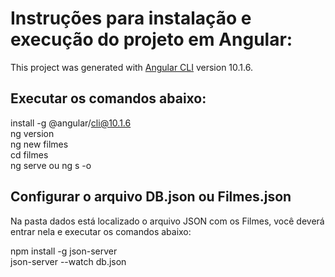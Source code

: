 # Instruções para instalação e execução do projeto em Angular:

This project was generated with [Angular CLI](https://github.com/angular/angular-cli) version 10.1.6.

## Executar os comandos abaixo:

 install -g @angular/cli@10.1.6 <br /> 
 ng version<br />
 ng new filmes<br />
 cd filmes<br />
 ng serve ou ng s -o <br />

## Configurar o arquivo DB.json ou Filmes.json

Na pasta dados está localizado o arquivo JSON com os Filmes, você deverá entrar nela e executar os comandos abaixo:<br /> 

npm install -g json-server <br />
json-server --watch db.json <br />